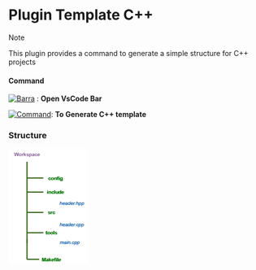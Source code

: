 # Plugin Template C++ 


> [!NOTE]
>  This plugin provides a command to generate a simple structure for C++ projects

#### Command
 

[![Barra](https://img.shields.io/badge/Shortcut-Ctrl%20%2B%20P-blue)](#) :  **Open VsCode Bar** 

[![Command](https://img.shields.io/badge/Shortcut->Get%20%20Template-blue)](#): **To Generate C++ template**

### Structure 
![Project Structure](Structure.png)
